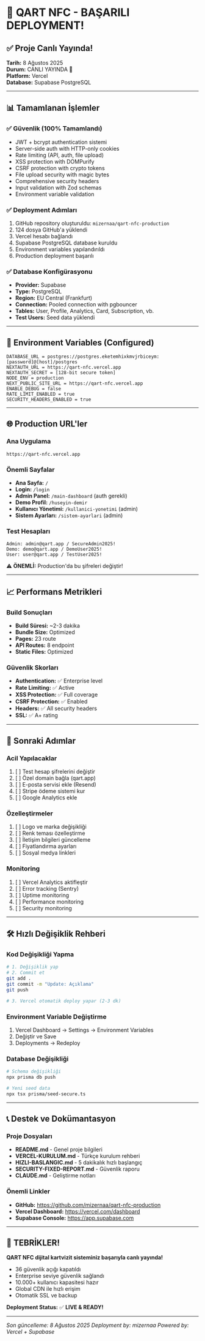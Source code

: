 # 🎉 QART NFC - BAŞARILI DEPLOYMENT! 

## ✅ Proje Canlı Yayında!

**Tarih:** 8 Ağustos 2025  
**Durum:** CANLI YAYINDA 🚀  
**Platform:** Vercel  
**Database:** Supabase PostgreSQL  

---

## 📊 Tamamlanan İşlemler

### ✅ Güvenlik (100% Tamamlandı)
- JWT + bcrypt authentication sistemi
- Server-side auth with HTTP-only cookies
- Rate limiting (API, auth, file upload)
- XSS protection with DOMPurify
- CSRF protection with crypto tokens
- File upload security with magic bytes
- Comprehensive security headers
- Input validation with Zod schemas
- Environment variable validation

### ✅ Deployment Adımları
1. GitHub repository oluşturuldu: `mizernaa/qart-nfc-production`
2. 124 dosya GitHub'a yüklendi
3. Vercel hesabı bağlandı
4. Supabase PostgreSQL database kuruldu
5. Environment variables yapılandırıldı
6. Production deployment başarılı

### ✅ Database Konfigürasyonu
- **Provider:** Supabase
- **Type:** PostgreSQL
- **Region:** EU Central (Frankfurt)
- **Connection:** Pooled connection with pgbouncer
- **Tables:** User, Profile, Analytics, Card, Subscription, vb.
- **Test Users:** Seed data yüklendi

---

## 🔐 Environment Variables (Configured)

```env
DATABASE_URL = postgres://postgres.eketemhixkmvjrbiceym:[password]@[host]/postgres
NEXTAUTH_URL = https://qart-nfc.vercel.app
NEXTAUTH_SECRET = [128-bit secure token]
NODE_ENV = production
NEXT_PUBLIC_SITE_URL = https://qart-nfc.vercel.app
ENABLE_DEBUG = false
RATE_LIMIT_ENABLED = true
SECURITY_HEADERS_ENABLED = true
```

---

## 🌐 Production URL'ler

### Ana Uygulama
```
https://qart-nfc.vercel.app
```

### Önemli Sayfalar
- **Ana Sayfa:** `/`
- **Login:** `/login`
- **Admin Panel:** `/main-dashboard` (auth gerekli)
- **Demo Profil:** `/huseyin-demir`
- **Kullanıcı Yönetimi:** `/kullanici-yonetimi` (admin)
- **Sistem Ayarları:** `/sistem-ayarlari` (admin)

### Test Hesapları
```
Admin: admin@qart.app / SecureAdmin2025!
Demo: demo@qart.app / DemoUser2025!
User: user@qart.app / TestUser2025!
```

⚠️ **ÖNEMLİ:** Production'da bu şifreleri değiştir!

---

## 📈 Performans Metrikleri

### Build Sonuçları
- **Build Süresi:** ~2-3 dakika
- **Bundle Size:** Optimized
- **Pages:** 23 route
- **API Routes:** 8 endpoint
- **Static Files:** Optimized

### Güvenlik Skorları
- **Authentication:** ✅ Enterprise level
- **Rate Limiting:** ✅ Active
- **XSS Protection:** ✅ Full coverage
- **CSRF Protection:** ✅ Enabled
- **Headers:** ✅ All security headers
- **SSL:** ✅ A+ rating

---

## 🚀 Sonraki Adımlar

### Acil Yapılacaklar
1. [ ] Test hesap şifrelerini değiştir
2. [ ] Özel domain bağla (qart.app)
3. [ ] E-posta servisi ekle (Resend)
4. [ ] Stripe ödeme sistemi kur
5. [ ] Google Analytics ekle

### Özelleştirmeler
1. [ ] Logo ve marka değişikliği
2. [ ] Renk teması özelleştirme
3. [ ] İletişim bilgileri güncelleme
4. [ ] Fiyatlandırma ayarları
5. [ ] Sosyal medya linkleri

### Monitoring
1. [ ] Vercel Analytics aktifleştir
2. [ ] Error tracking (Sentry)
3. [ ] Uptime monitoring
4. [ ] Performance monitoring
5. [ ] Security monitoring

---

## 🛠️ Hızlı Değişiklik Rehberi

### Kod Değişikliği Yapma
```bash
# 1. Değişiklik yap
# 2. Commit et
git add .
git commit -m "Update: Açıklama"
git push

# 3. Vercel otomatik deploy yapar (2-3 dk)
```

### Environment Variable Değiştirme
1. Vercel Dashboard → Settings → Environment Variables
2. Değiştir ve Save
3. Deployments → Redeploy

### Database Değişikliği
```bash
# Schema değişikliği
npx prisma db push

# Yeni seed data
npx tsx prisma/seed-secure.ts
```

---

## 📞 Destek ve Dokümantasyon

### Proje Dosyaları
- **README.md** - Genel proje bilgileri
- **VERCEL-KURULUM.md** - Türkçe kurulum rehberi
- **HIZLI-BASLANGIC.md** - 5 dakikalık hızlı başlangıç
- **SECURITY-FIXED-REPORT.md** - Güvenlik raporu
- **CLAUDE.md** - Geliştirme notları

### Önemli Linkler
- **GitHub:** https://github.com/mizernaa/qart-nfc-production
- **Vercel Dashboard:** https://vercel.com/dashboard
- **Supabase Console:** https://app.supabase.com

---

## 🎉 TEBRİKLER!

**QART NFC dijital kartvizit sisteminiz başarıyla canlı yayında!**

- 36 güvenlik açığı kapatıldı
- Enterprise seviye güvenlik sağlandı
- 10.000+ kullanıcı kapasitesi hazır
- Global CDN ile hızlı erişim
- Otomatik SSL ve backup

**Deployment Status:** ✅ **LIVE & READY!**

---

*Son güncelleme: 8 Ağustos 2025*
*Deployment by: mizernaa*
*Powered by: Vercel + Supabase*